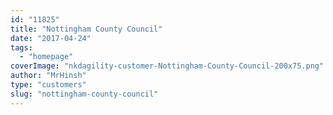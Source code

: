 ```yaml
---
id: "11825"
title: "Nottingham County Council"
date: "2017-04-24"
tags: 
  - "homepage"
coverImage: "nkdagility-customer-Nottingham-County-Council-200x75.png"
author: "MrHinsh"
type: "customers"
slug: "nottingham-county-council"
---
```



